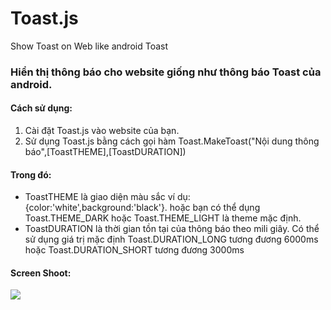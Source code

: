 # Toast.js
Show Toast on Web like android Toast
### Hiển thị thông báo cho website giống như thông báo Toast của android.
#### Cách sử dụng:
1. Cài đặt Toast.js vào website của bạn. 
2. Sử dụng Toast.js bằng cách gọi hàm Toast.MakeToast("Nội dung thông báo",[ToastTHEME],[ToastDURATION])

#### Trong đó: 

- ToastTHEME là giao diện màu sắc ví dụ: {color:'white',background:'black'}. hoặc bạn có thể dụng Toast.THEME\_DARK hoặc Toast.THEME_LIGHT là theme mặc định.
- ToastDURATION là thời gian tồn tại của thông báo theo mili giây. Có thể sử dụng giá trị mặc định Toast.DURATION\_LONG tương đương 6000ms hoặc Toast.DURATION_SHORT tương đương 3000ms

#### Screen Shoot:
<img src="http://i.imgur.com/OO4oOTV.png"/>

